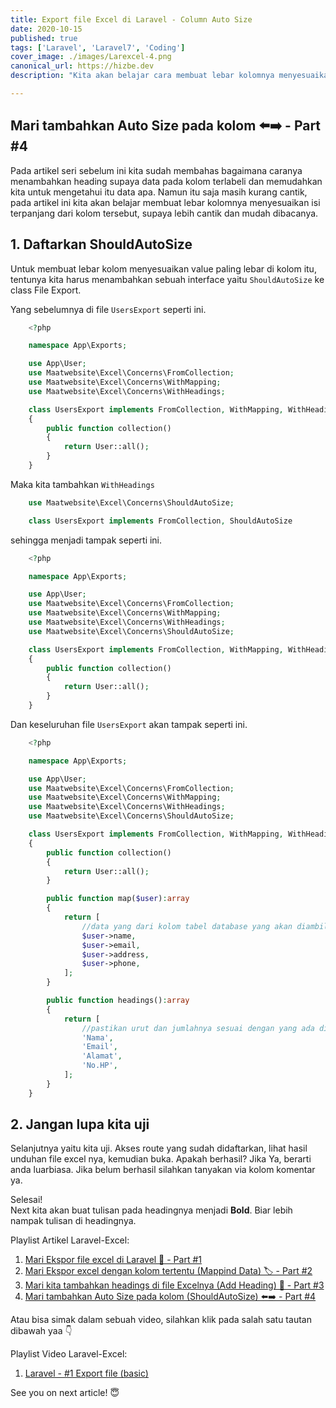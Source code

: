 ```yaml
---
title: Export file Excel di Laravel - Column Auto Size
date: 2020-10-15
published: true
tags: ['Laravel', 'Laravel7', 'Coding']
cover_image: ./images/Larexcel-4.png
canonical_url: https://hizbe.dev
description: "Kita akan belajar cara membuat lebar kolomnya menyesuaikan value yang paling panjang, biar kelihatan semua valuenya. Kan capek kalo harus geser-geser buat ngelebarin manual, apalagi kolomnya lebih dari 20."

---
```


<i class="fa fa-quote-left fa-3x fa-pull-left" aria-hidden="true"></i>
<h2>Mari tambahkan Auto Size pada kolom ⬅️➡️ - Part #4</h2>

Pada artikel seri sebelum ini kita sudah membahas bagaimana caranya menambahkan heading supaya data pada kolom terlabeli dan memudahkan kita untuk mengetahui itu data apa. Namun itu saja masih kurang cantik, pada artikel ini kita akan belajar membuat lebar kolomnya menyesuaikan isi terpanjang dari kolom tersebut, supaya lebih cantik dan mudah dibacanya. 

## 1.  Daftarkan ShouldAutoSize

Untuk membuat lebar kolom menyesuaikan value paling lebar di kolom itu, tentunya kita harus menambahkan sebuah interface yaitu `ShouldAutoSize` ke class File Export.

Yang sebelumnya di file `UsersExport` seperti ini.
```php
    <?php

    namespace App\Exports;

    use App\User;
    use Maatwebsite\Excel\Concerns\FromCollection;
    use Maatwebsite\Excel\Concerns\WithMapping;
    use Maatwebsite\Excel\Concerns\WithHeadings;

    class UsersExport implements FromCollection, WithMapping, WithHeadings
    {
        public function collection()
        {
            return User::all();
        }
    }
```

Maka kita tambahkan `WithHeadings`
```php
    use Maatwebsite\Excel\Concerns\ShouldAutoSize;

    class UsersExport implements FromCollection, ShouldAutoSize
```

sehingga menjadi tampak seperti ini.
```php
    <?php

    namespace App\Exports;

    use App\User;
    use Maatwebsite\Excel\Concerns\FromCollection;
    use Maatwebsite\Excel\Concerns\WithMapping;
    use Maatwebsite\Excel\Concerns\WithHeadings;
    use Maatwebsite\Excel\Concerns\ShouldAutoSize;

    class UsersExport implements FromCollection, WithMapping, WithHeadings, ShouldAutoSize
    {
        public function collection()
        {
            return User::all();
        }
    }
```

Dan keseluruhan file `UsersExport` akan tampak seperti ini.
```php
    <?php

    namespace App\Exports;

    use App\User;
    use Maatwebsite\Excel\Concerns\FromCollection;
    use Maatwebsite\Excel\Concerns\WithMapping;
    use Maatwebsite\Excel\Concerns\WithHeadings;
    use Maatwebsite\Excel\Concerns\ShouldAutoSize;

    class UsersExport implements FromCollection, WithMapping, WithHeadings, ShouldAutoSize
    {
        public function collection()
        {
            return User::all();
        }

        public function map($user):array
        {
            return [
                //data yang dari kolom tabel database yang akan diambil
                $user->name,
                $user->email,
                $user->address,
                $user->phone,
            ];
        }

        public function headings():array
        {
            return [
                //pastikan urut dan jumlahnya sesuai dengan yang ada di mapping-data atau table di database
                'Nama',
                'Email',
                'Alamat',
                'No.HP',
            ];
        }
    }
```

## 2. Jangan lupa kita uji

Selanjutnya yaitu kita uji. Akses route yang sudah didaftarkan, lihat hasil unduhan file excel nya, kemudian buka. Apakah berhasil? Jika Ya, berarti anda luarbiasa. Jika belum berhasil silahkan tanyakan via kolom komentar ya.

Selesai!<br>
Next kita akan buat tulisan pada headingnya menjadi **Bold**. Biar lebih nampak tulisan di headingnya.

Playlist Artikel Laravel-Excel:

1.  [Mari Ekspor file excel di Laravel 📁 - Part #1](https://hizbe.dev/export-file-excel-di-laravel/)
2.  [Mari Ekspor excel dengan kolom tertentu (Mappind Data) 🏷️ - Part #2](https://hizbe.dev/export-file-excel-di-laravel-mapping-data/)
3.  [Mari kita tambahkan headings di file Excelnya (Add Heading) 🧱 - Part #3](https://hizbe.dev/export-file-excel-di-laravel-add-heading/)
4.  [Mari tambahkan Auto Size pada kolom (ShouldAutoSize) ⬅️➡️ - Part #4](https://hizbe.dev/export-file-excel-di-laravel-column-auto-size/)


Atau bisa simak dalam sebuah video, silahkan klik pada salah satu tautan dibawah yaa 👇

Playlist Video Laravel-Excel:

1.  [Laravel - #1 Export file (basic)](https://youtu.be/usVc9IgHpk4)

See you on next article! 😇